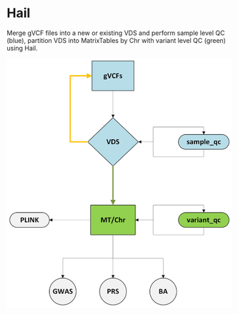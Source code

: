 # Hail
Merge gVCF files into a new or existing VDS and perform sample level QC (blue), partition VDS into MatrixTables by Chr with variant level QC (green) using Hail. 

![Hail Workflow](Hail_workflow.png)

